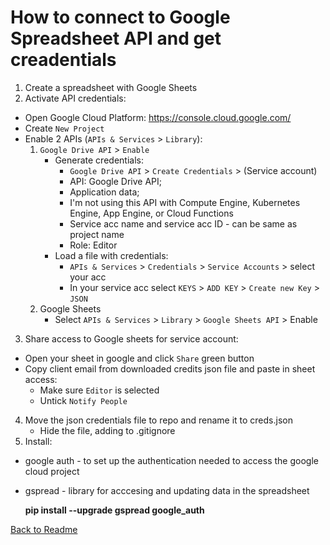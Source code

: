 # How to connect to Google Spreadsheet API and get creadentials

1. Create a spreadsheet with Google Sheets
2. Activate API credentials:
- Open Google Cloud Platform: https://console.cloud.google.com/
- Create `New Project`
- Enable 2 APIs (`APIs & Services` > `Library`):
    1. `Google Drive API` > `Enable`
        - Generate credentials:
            * `Google Drive API` > `Create Credentials` > (Service account)
            * API: Google Drive API;
            * Application data;
            * I'm not using this API with Compute Engine, Kubernetes Engine, App Engine, or Cloud Functions
            * Service acc name and service acc ID - can be same as project name
            * Role: Editor
        - Load a file with credentials:
            * `APIs & Services` > `Credentials` > `Service Accounts` > select your acc
            * In your service acc select `KEYS` > `ADD KEY` > `Create new Key` > `JSON`
    2. Google Sheets
        - Select `APIs & Services` > `Library` > `Google Sheets API` > Enable
3. Share access to Google sheets for service account:
- Open your sheet in google and click `Share` green button
- Copy client email from downloaded credits json file and paste in sheet access:
    * Make sure `Editor` is selected
    * Untick `Notify People`
4. Move the json credentials file to repo and rename it to creds.json
    * Hide the file, adding to .gitignore
5. Install:
- google auth - to set up the authentication needed to access the google cloud project
- gspread - library for acccesing and updating data in the spreadsheet

    **pip install --upgrade gspread google_auth**


[Back to Readme](https://github.com/FlashDrag/love-sandwiches/blob/main/README.md)